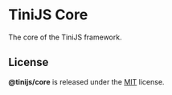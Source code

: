 # TiniJS Core 

The core of the TiniJS framework.

## License

**@tinijs/core** is released under the [MIT](https://github.com/tinijs/core/blob/master/LICENSE) license.
